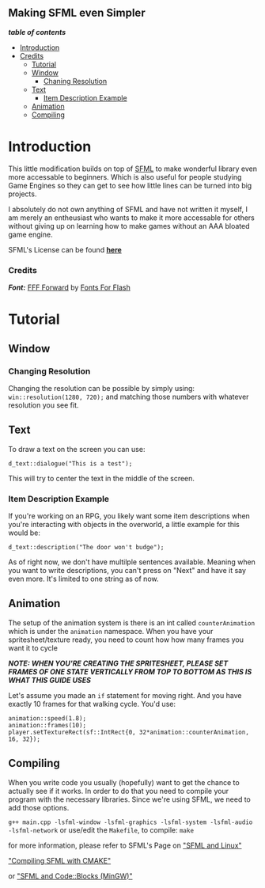 ## Making SFML even Simpler

***table of contents***
- [Introduction](#introduction)
- [Credits](#credits)
    - [Tutorial](#tutorial)
    - [Window](#window)
        - [Chaning Resolution](#changing-resolution)
    - [Text](#text)
        - [Item Description Example](#item-description-example)
    - [Animation](#animation)
    - [Compiling](#compiling)

# Introduction
This little modification builds on top of [SFML](https://www.sfml-dev.org/) to make wonderful library even more accessable to beginners. Which is also useful for people studying Game Engines so they can get to see how little lines can be turned into big projects.

I absolutely do not own anything of SFML and have not written it myself, I am merely an entheusiast who wants to make it more accessable for others without giving up on learning how to make games without an AAA bloated game engine.

SFML's License can be found [__here__](https://www.sfml-dev.org/license.php)

### Credits

***Font:*** [FFF Forward](https://www.1001fonts.com/fff-forward-font.html) by [Fonts For Flash](https://www.1001fonts.com/users/fontsforflash/)

# Tutorial

## Window

### Changing Resolution
Changing the resolution can be possible by simply using:
```win::resolution(1280, 720);```
and matching those numbers with whatever resolution you see fit.

## Text
To draw a text on the screen you can use:

```d_text::dialogue("This is a test");```

This will try to center the text in the middle of the screen.

### Item Description Example
If you're working on an RPG, you likely want some item descriptions when you're interacting with objects in the overworld, a little example for this would be:

```d_text::description("The door won't budge");```

As of right now, we don't have multilple sentences available. Meaning when you want to write descriptions, you can't press on "Next" and have it say even more. It's limited to one string as of now.

## Animation
The setup of the animation system is there is an int called `counterAnimation` which is under the `animation` namespace. When you have your spritesheet/texture ready, you need to count how how many frames you want it to cycle

***NOTE: WHEN YOU'RE CREATING THE SPRITESHEET, PLEASE SET FRAMES OF ONE STATE VERTICALLY FROM TOP TO BOTTOM AS THIS IS WHAT THIS GUIDE USES***

Let's assume you made an `if` statement for moving right. And you have exactly 10 frames for that walking cycle. You'd use:

```animation::counterAnimation = 0
animation::speed(1.8);
animation::frames(10);
player.setTextureRect(sf::IntRect{0, 32*animation::counterAnimation, 16, 32});
```

## Compiling
When you write code you usually (hopefully) want to get the chance to actually see if it works. In order to do that you need to compile your program with the necessary libraries. Since we're using SFML, we need to add those options.

```g++ main.cpp -lsfml-window -lsfml-graphics -lsfml-system -lsfml-audio -lsfml-network```
or use/edit the `Makefile`, to compile:
```make```

for more information, please refer to SFML's Page on ["SFML and Linux"](https://www.sfml-dev.org/tutorials/2.5/start-linux.php)

["Compiling SFML with CMAKE"](https://www.sfml-dev.org/tutorials/2.5/compile-with-cmake.php)

or ["SFML and Code::Blocks (MinGW)"](https://www.sfml-dev.org/tutorials/2.5/start-cb.php)
